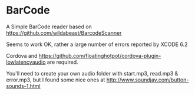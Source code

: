 # BarCode

A Simple BarCode reader based on https://github.com/wildabeast/BarcodeScanner

Seems to work OK, rather a large number of errors reported by XCODE 6.2

Cordova and https://github.com/floatinghotpot/cordova-plugin-lowlatencyaudio are required.

You'll need to create your own audio folder with start.mp3, read.mp3 & error.mp3, but I found some nice ones at
http://www.soundjay.com/button-sounds-1.html
